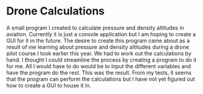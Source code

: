# Drone Calculations

A small program I created to calculate pressure and density altitudes in aviation. Currently it is just a console application but I am hoping to create a GUI for it in the future.
The desire to create this program came about as a result of me learning about pressure and density altitudes during a drone pilot course I took earlier this year.
We had to work out the calculations by hand. I thought I could streamline the process by creating a program to do it for me. All I would have to do would be to input the different variables and have the program do the rest. This was the result. From my tests, it seems that the program can perform the calculations but I have not yet figured out how to create a GUI to house it in.
